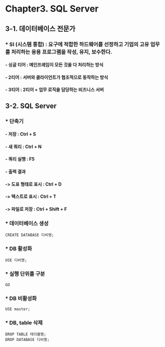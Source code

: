 # Chapter3. SQL Server
## 3-1. 데이터베이스 전문가
### * SI (시스템 통합) : 요구에 적합한 하드웨어를 선정하고 기업의 고유 업무를 처리하는 응용 프로그램을 작성, 유지, 보수한다.
#### - 싱글 티어 : 메인프레임이 모든 것을 다 처리하는 방식
#### - 2티어 : 서버와 클라이언트가 협조적으로 동작하는 방식
#### - 3티어 : 2티어 + 업무 로직을 담당하는 비즈니스 서버
## 3-2. SQL Server
### * 단축기
#### - 저장 : Ctrl + S
#### - 새 쿼리 : Ctrl + N
#### - 쿼리 실행 : F5
#### - 출력 결과
#### -> 도표 형태로 표시 : Ctrl + D
#### -> 텍스트로 표시 : Ctrl + T
#### -> 파일로 저장 : Ctrl + Shift + F
### * 데이터베이스 생성
```
CREATE DATABASE 디비명;
```
### * DB 활성화
```
USE 디비명;
```
### * 실행 단위를 구분
```
GO
```
### * DB 비활성화
```
USE master;
```
### * DB, table 삭제
```
DROP TABLE 테이블명;
DROP DATABASE 디비명;
```
